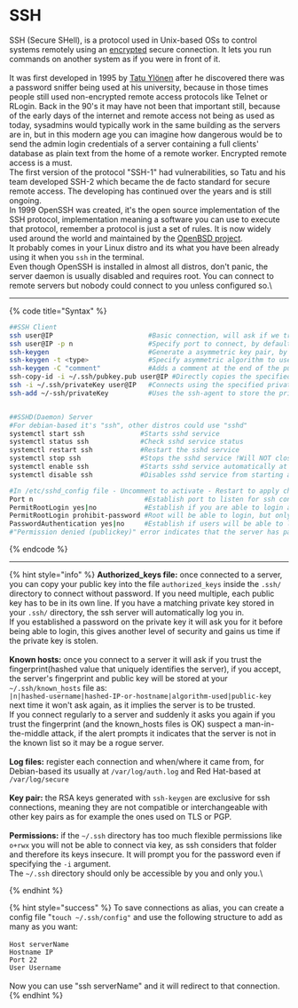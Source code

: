 # SSH

SSH (Secure SHell), is a protocol used in Unix-based OSs to control systems remotely using an [encrypted](../../cybersecurity-theory/index/cryptography/symmetric-asymmetric-and-hybrid-cryptography.md) secure connection. It lets you run commands on another system as if you were in front of it.\
\
It was first developed in 1995 by [Tatu Ylönen](https://es.wikipedia.org/wiki/Tatu\_Yl%C3%B6nen) after he discovered there was a password sniffer being used at his university, because in those times people still used non-encrypted remote access protocols like Telnet or RLogin. Back in the 90's it may have not been that important still, because of the early days of the internet and remote access not being as used as today, sysadmins would typically work in the same building as the servers are in, but in this modern age you can imagine how dangerous would be to send the admin login credentials of a server containing a full clients' database as plain text from the home of a remote worker. Encrypted remote access is a must. \
The first version of the protocol "SSH-1" had vulnerabilities, so Tatu and his team developed SSH-2 which became the de facto standard for secure remote access. The developing has continued over the years and is still ongoing.\
In 1999 OpenSSH was created, it's the open source implementation of the SSH protocol, implementation meaning a software you can use to execute that protocol, remember a protocol is just a set of rules. It is now widely used around the world and maintained by the [OpenBSD project](https://www.openbsd.org/). \
It probably comes in your Linux distro and its what you have been already using it when you `ssh` in the terminal.\
Even though OpenSSH is installed in almost all distros, don't panic, the server daemon is usually disabled and requires root. You can connect to remote servers but nobody could connect to you unless configured so.\


***

{% code title="Syntax" %}
```bash
##SSH Client
ssh user@IP                        #Basic connection, will ask if we trust the fingerprint and save it on .ssh/known_hosts then asks for the password of the user you are connecting to
ssh user@IP -p n                   #Specify port to connect, by default ssh goes on port 22
ssh-keygen                         #Generate a asymmetric key pair, by default RSA and stored in ~/.ssh/ as id_rsa and id_rsa.pub !!Careful if writting the same name it will overwrite existing key
ssh-keygen -t <type>               #Specify asymmetric algorithm to use: dsa | ecdsa | ecdsa-sk | ed25519 | ed25519-sk | rsa !By default the standard rsa
ssh-keygen -C "comment"            #Adds a comment at the end of the public key, if not added by default will be your "username@hostname" 
ssh-copy-id -i ~/.ssh/pubkey.pub user@IP #Directly copies the specified public key into the authorized_keys file of the speficied server
ssh -i ~/.ssh/privateKey user@IP   #Connects using the specified private key, expects its public matching key to be at the server's authorized_keys file
ssh-add ~/-ssh/privateKey          #Uses the ssh-agent to store the private key credentials in cache memory until closing the session, so you only have to input the password 1 time


##SSHD(Daemon) Server
#For debian-based it's "ssh", other distros could use "sshd"
systemctl start ssh              #Starts sshd service
systemctl status ssh             #Check sshd service status
systemctl restart ssh            #Restart the sshd service
systemctl stop ssh               #Stops the sshd service !Will NOT close already established connections
systemctl enable ssh             #Starts sshd service automatically at system start
systemctl disable ssh            #Disables sshd service from starting automatically at system start          

#In /etc/sshd_config file - Uncomment to activate - Restart to apply changes
Port n                            #Establish port to listen for ssh connections
PermitRootLogin yes|no            #Establish if you are able to login as root via ssh  ?For security, if the user you will connect already has sudo or you are not the sysadmin its recommended to "no"
PermitRootLogin prohibit-password #Root will be able to login, but only using public key authentication, not password
PasswordAuthentication yes|no     #Establish if users will be able to login via password, if "no" they will need public key authentication ?"no" and using public key are considered best practice
#"Permission denied (publickey)" error indicates that the server has password authentication disabled

```
{% endcode %}

***

{% hint style="info" %}
**Authorized\_keys file:** once connected to a server, you can copy your public key into the file `authorized_keys` inside the `.ssh/` directory to connect without password. If you need multiple, each public key has to be in its own line. If you have a matching private key stored in your `.ssh/` directory, the ssh server will automatically log you in. \
If you established a password on the private key it will ask you for it before being able to login, this gives another level of security and gains us time if the private key is stolen.\
\
**Known hosts:** once you connect to a server it will ask if you trust the fingerprint(hashed value that uniquely identifies the server), if you accept, the server's fingerprint and public key will be stored at your `~/.ssh/known_hosts` file as:\
`|n|hashed-username|hashed-IP-or-hostname|algorithm-used|public-key`\
next time it won't ask again, as it implies the server is to be trusted.\
If you connect regularly to a server and suddenly it asks you again if you trust the fingerprint (and the known\_hosts files is OK) suspect a man-in-the-middle attack, if the alert prompts it indicates that the server is not in the known list so it may be a rogue server.\
\
**Log files:** register each connection and when/where it came from, for Debian-based its usually at `/var/log/auth.log`  and Red Hat-based at `/var/log/secure`\
\
**Key pair:** the RSA keys generated with `ssh-keygen` are exclusive for ssh connections, meaning they are not compatible or interchangeable with other key pairs as for example the ones used on TLS or PGP.\
\
**Permissions:** if the `~/.ssh` directory has too much flexible permissions like `o+rwx` you will not be able to connect via key, as ssh considers that folder and therefore its keys insecure. It will prompt you for the password even if specifying the `-i` argument. \
The `~/.ssh` directory should only be accessible by you and only you.\

{% endhint %}

{% hint style="success" %}
To save connections as alias, you can create a config file "`touch ~/.ssh/config"` and use the following structure to add as many as you want:\
\
`Host serverName`\
&#x20; `Hostname IP`\
&#x20; `Port 22`\
&#x20; `User Username`\
\
Now you can use "ssh serverName" and it will redirect to that connection.
{% endhint %}

